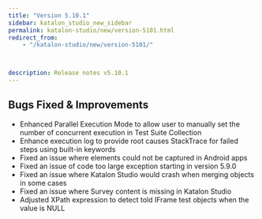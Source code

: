 ```yaml
---
title: "Version 5.10.1"
sidebar: katalon_studio_new_sidebar
permalink: katalon-studio/new/version-5101.html
redirect_from:
    - "/katalon-studio/new/version-5101/"



description: Release notes v5.10.1
---
```


## Bugs Fixed & Improvements
* Enhanced Parallel Execution Mode to allow user to manually set the number of concurrent execution in Test Suite Collection
* Enhance execution log to provide root causes StackTrace for failed steps using built-in keywords
* Fixed an issue where elements could not be captured in Android apps
* Fixed an issue of code too large exception starting in version 5.9.0
* Fixed an issue where Katalon Studio would crash when merging objects in some cases
* Fixed an issue where Survey content is missing in Katalon Studio
* Adjusted XPath expression to detect told IFrame test objects when the value is NULL

